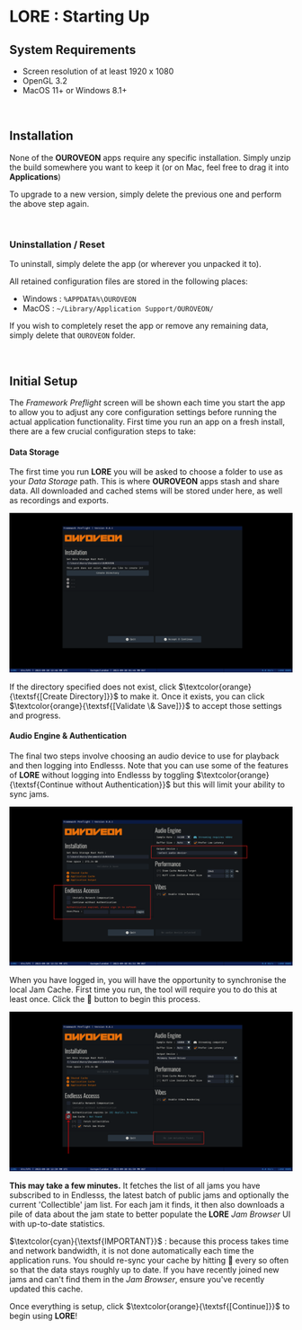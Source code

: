 # LORE : Starting Up

## System Requirements

* Screen resolution of at least 1920 x 1080
* OpenGL 3.2
* MacOS 11+ or Windows 8.1+

<br>

## Installation

None of the **OUROVEON** apps require any specific installation. Simply unzip the build somewhere you want to keep it (or on Mac, feel free to drag it into **Applications**)

To upgrade to a new version, simply delete the previous one and perform the above step again.

<br>

### Uninstallation / Reset

To uninstall, simply delete the app (or wherever you unpacked it to).

All retained configuration files are stored in the following places:

* Windows : `%APPDATA%\OUROVEON`
* MacOS : `~/Library/Application Support/OUROVEON/`

If you wish to completely reset the app or remove any remaining data, simply delete that `OUROVEON` folder.

<br>

## Initial Setup

The *Framework Preflight* screen will be shown each time you start the app to allow you to adjust any core configuration settings before running the actual application functionality. First time you run an app on a fresh install, there are a few crucial configuration steps to take:

#### Data Storage 

The first time you run **LORE** you will be asked to choose a folder to use as your *Data Storage* path. This is where **OUROVEON** apps stash and share data. All downloaded and cached stems will be stored under here, as well as recordings and exports.

![initial setup screen](/doc/lore-081/initial-setup.png)

If the directory specified does not exist, click $\textcolor{orange}{\textsf{[Create Directory]}}$ to make it. Once it exists, you can click $\textcolor{orange}{\textsf{[Validate \& Save]}}$ to accept those settings and progress.

#### Audio Engine & Authentication

The final two steps involve choosing an audio device to use for playback and then logging into Endlesss. Note that you can use some of the features of **LORE** without logging into Endlesss by toggling $\textcolor{orange}{\textsf{Continue without Authentication}}$ but this will limit your ability to sync jams.

![initial login](/doc/lore-081/initial-setup-login.png)

When you have logged in, you will have the opportunity to synchronise the local Jam Cache. First time you run, the tool will require you to do this at least once. Click the 🔄 button to begin this process.

![jam cache sync](/doc/lore-081/initial-setup-sync.png)

**This may take a few minutes.** It fetches the list of all jams you have subscribed to in Endlesss, the latest batch of public jams and optionally the current 'Collectible' jam list. For each jam it finds, it then also downloads a pile of data about the jam state to better populate the **LORE** *Jam Browser* UI with up-to-date statistics.

$\textcolor{cyan}{\textsf{IMPORTANT}}$ : because this process takes time and network bandwidth, it is not done automatically each time the application runs. You should re-sync your cache by hitting 🔄 every so often so that the data stays roughly up to date. If you have recently joined new jams and can't find them in the *Jam Browser*, ensure you've recently updated this cache.

Once everything is setup, click $\textcolor{orange}{\textsf{[Continue]}}$ to begin using **LORE**!
